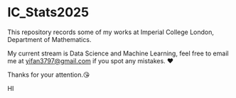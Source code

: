 # IC_Stats2025
This repository records some of my works at Imperial College London, Department of Mathematics. 

My current stream is Data Science and Machine Learning, feel free to email me at yifan3797@gmail.com if you spot any mistakes. ❤️

Thanks for your attention.😘

HI


 

